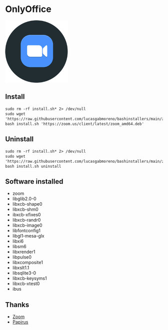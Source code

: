 # OnlyOffice
<img src="preview.svg" width="200">

## Install
```
sudo rm -rf install.sh* 2> /dev/null
sudo wget 'https://raw.githubusercontent.com/lucasgabmoreno/bashinstallers/main/zoom/install.sh'
bash install.sh 'https://zoom.us/client/latest/zoom_amd64.deb'
```

## Uninstall
```
sudo rm -rf install.sh* 2> /dev/null
sudo wget 'https://raw.githubusercontent.com/lucasgabmoreno/bashinstallers/main/zoom/install.sh'
bash install.sh uninstall
```

## Software installed
* zoom
* libglib2.0-0
* libxcb-shape0
* libxcb-shm0
* ibxcb-xfixes0
* libxcb-randr0 
* libxcb-image0 
* libfontconfig1 
* libgl1-mesa-glx 
* libxi6 
* libsm6 
* libxrender1 
* libpulse0 
* libxcomposite1
* libxslt1.1 
* libsqlite3-0 
* libxcb-keysyms1 
* libxcb-xtest0
* ibus

## Thanks
* [Zoom](https://zoom.us/)
* [Papirus](https://github.com/PapirusDevelopmentTeam)
